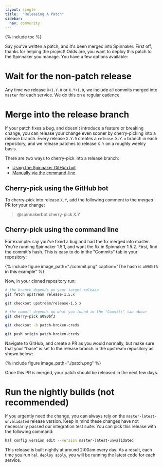 ```yaml
---
layout: single
title:  "Releasing A Patch"
sidebar:
  nav: community
---
```


{% include toc %}

Say you've written a patch, and it's been merged into Spinnaker. First off,
thanks for helping the project! Odds are, you want to deploy this patch to the
Spinnaker you manage. You have a few options available:

# Wait for the non-patch release

Any time we release `X+1.Y.0` or `X.Y+1.0`, we include all commits merged into
`master` for each service. We do this on a [regular
cadence](/community/releases/release-cadence).

# Merge into the release branch

If your patch fixes a bug, and doesn't introduce a feature or breaking change,
you can release your change even sooner by cherry-picking into a release
branch. Every release `X.Y.0` creates a `release-X.Y.x` branch in each
repository, and we release patches to release `X.Y` on a roughly weekly basis.

There are two ways to cherry-pick into a release branch:

* [Using the Spinnaker GitHub bot](#cherry-pick-using-the-github-bot)
* [Manually via the command-line](#cherry-pick-using-the-command-line)

## Cherry-pick using the GitHub bot

To cherry-pick into release `X.Y`, add the following comment to the _merged_ PR
for your change:

> @spinnakerbot cherry-pick X.Y

## Cherry-pick using the command line

For example: say you've fixed a bug and had the fix merged into master. You're
running Spinnaker 1.5.1, and want the fix in Spinnaker 1.5.2. First, find the
commit's hash. This is easy to do in the "Commits" tab in your repository:

{% include figure image_path="./commit.png" caption="The hash is `a090bf3` in
this example" %}

Now, in your cloned repository run:

```bash
# the branch depends on your target release
git fetch upstream release-1.5.x

git checkout upstream/release-1.5.x

# the commit depends on what you found in the "Commits" tab above
git cherry-pick a090bf3

git checkout -b patch-broken-creds

git push origin patch-broken-creds
```

Navigate to GitHub, and create a PR as you would normally, but make sure that
your "base" is set to the release branch in the upstream repository as shown
below:

{% include figure image_path="./patch.png" %}

Once this PR is merged, your patch should be released in the next few days.

# Run the nightly builds (not recommended)

If you urgently need the change, you can always rely on the
`master-latest-unvalidated` release version. Keep in mind these changes have
not necessarily passed our integration test suite. You can pick this release
with the following command:

```bash
hal config version edit --version master-latest-unvalidated
```

This release is built nightly at around 2:00am every day. As a result, each
time you run `hal deploy apply`, you will be running the latest code for each
service.
